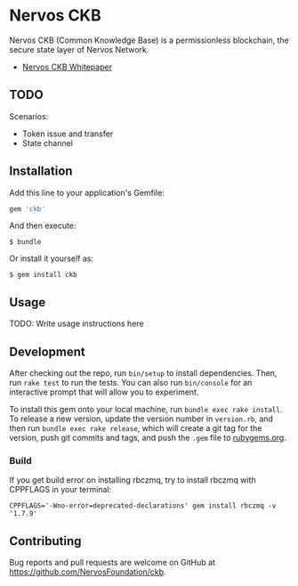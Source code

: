 # Nervos CKB

Nervos CKB (Common Knowledge Base) is a permissionless blockchain, the secure state layer of Nervos Network.

* [Nervos CKB Whitepaper](https://github.com/NervosFoundation/binary/tree/master/whitepaper)

## TODO

Scenarios:

- Token issue and transfer
- State channel

## Installation

Add this line to your application's Gemfile:

```ruby
gem 'ckb'
```

And then execute:

    $ bundle

Or install it yourself as:

    $ gem install ckb

## Usage

TODO: Write usage instructions here

## Development

After checking out the repo, run `bin/setup` to install dependencies. Then, run `rake test` to run the tests. You can also run `bin/console` for an interactive prompt that will allow you to experiment.

To install this gem onto your local machine, run `bundle exec rake install`. To release a new version, update the version number in `version.rb`, and then run `bundle exec rake release`, which will create a git tag for the version, push git commits and tags, and push the `.gem` file to [rubygems.org](https://rubygems.org).

### Build

If you get build error on installing rbczmq, try to install rbczmq with CPPFLAGS in your terminal:

```
CPPFLAGS='-Wno-error=deprecated-declarations' gem install rbczmq -v '1.7.9'
```

## Contributing

Bug reports and pull requests are welcome on GitHub at https://github.com/NervosFoundation/ckb.
